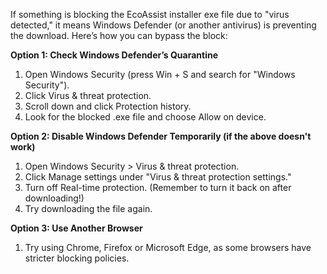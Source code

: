 
If something is blocking the EcoAssist installer exe file due to "virus detected," it means Windows Defender (or another antivirus) is preventing the download. Here’s how you can bypass the block:

**Option 1: Check Windows Defender’s Quarantine**
1. Open Windows Security (press Win + S and search for "Windows Security").
2. Click Virus & threat protection.
3. Scroll down and click Protection history.
4. Look for the blocked .exe file and choose Allow on device.

**Option 2: Disable Windows Defender Temporarily (if the above doesn't work)**
1. Open Windows Security > Virus & threat protection.
2. Click Manage settings under "Virus & threat protection settings."
3. Turn off Real-time protection. (Remember to turn it back on after downloading!)
4. Try downloading the file again.

**Option 3: Use Another Browser**
1. Try using Chrome, Firefox or Microsoft Edge, as some browsers have stricter blocking policies.
